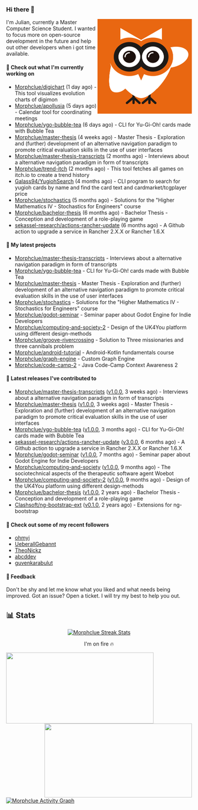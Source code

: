 ### Hi there 👋


<img align="right" src="https://github.com/Morphclue/Morphclue/blob/master/assets/animated-logo.gif" alt="Animated Logo" width="256" height="256" />
I'm Julian, currently a Master Computer Science Student. 
I wanted to focus more on open-source development in the future and help out other developers when i got time available.

#### 👷 Check out what I'm currently working on

- [Morphclue/digichart](https://github.com/Morphclue/digichart) (1 day ago) - This tool visualizes evolution charts of digimon
- [Morphclue/apollusia](https://github.com/Morphclue/apollusia) (5 days ago) - Calendar tool for coordinating meetings
- [Morphclue/ygo-bubble-tea](https://github.com/Morphclue/ygo-bubble-tea) (6 days ago) - CLI for Yu-Gi-Oh! cards made with Bubble Tea
- [Morphclue/master-thesis](https://github.com/Morphclue/master-thesis) (4 weeks ago) - Master Thesis - Exploration and (further) development of an alternative navigation paradigm to promote critical evaluation skills in the use of user interfaces
- [Morphclue/master-thesis-transcripts](https://github.com/Morphclue/master-thesis-transcripts) (2 months ago) - Interviews about a alternative navigation paradigm in form of transcripts
- [Morphclue/trend-itch](https://github.com/Morphclue/trend-itch) (2 months ago) - This tool fetches all games on itch.io to create a trend history
- [Galass94/YugiohSearch](https://github.com/Galass94/YugiohSearch) (4 months ago) - CLI program to search for yugioh cards by name and find the card text and cardmarket/tcgplayer price
- [Morphclue/stochastics](https://github.com/Morphclue/stochastics) (5 months ago) - Solutions for the &#34;Higher Mathematics IV - Stochastics for Engineers&#34; course
- [Morphclue/bachelor-thesis](https://github.com/Morphclue/bachelor-thesis) (6 months ago) - Bachelor Thesis - Conception and development of a role-playing game
- [sekassel-research/actions-rancher-update](https://github.com/sekassel-research/actions-rancher-update) (6 months ago) - A Github action to upgrade a service in Rancher 2.X.X or Rancher 1.6.X

#### 🌱 My latest projects

- [Morphclue/master-thesis-transcripts](https://github.com/Morphclue/master-thesis-transcripts) - Interviews about a alternative navigation paradigm in form of transcripts
- [Morphclue/ygo-bubble-tea](https://github.com/Morphclue/ygo-bubble-tea) - CLI for Yu-Gi-Oh! cards made with Bubble Tea
- [Morphclue/master-thesis](https://github.com/Morphclue/master-thesis) - Master Thesis - Exploration and (further) development of an alternative navigation paradigm to promote critical evaluation skills in the use of user interfaces
- [Morphclue/stochastics](https://github.com/Morphclue/stochastics) - Solutions for the &#34;Higher Mathematics IV - Stochastics for Engineers&#34; course
- [Morphclue/godot-seminar](https://github.com/Morphclue/godot-seminar) - Seminar paper about Godot Engine for Indie Developers
- [Morphclue/computing-and-society-2](https://github.com/Morphclue/computing-and-society-2) - Design of the UK4You platform using different design-methods
- [Morphclue/groove-rivercrossing](https://github.com/Morphclue/groove-rivercrossing) - Solution to Three missionaries and three cannibals problem 
- [Morphclue/android-tutorial](https://github.com/Morphclue/android-tutorial) - Android-Kotlin fundamentals course
- [Morphclue/graph-engine](https://github.com/Morphclue/graph-engine) - Custom Graph Engine
- [Morphclue/code-camp-2](https://github.com/Morphclue/code-camp-2) - Java Code-Camp Context Awareness 2

#### 🔭 Latest releases I've contributed to

- [Morphclue/master-thesis-transcripts](https://github.com/Morphclue/master-thesis-transcripts) ([v1.0.0](https://github.com/Morphclue/master-thesis-transcripts/releases/tag/v1.0.0), 3 weeks ago) - Interviews about a alternative navigation paradigm in form of transcripts
- [Morphclue/master-thesis](https://github.com/Morphclue/master-thesis) ([v1.0.0](https://github.com/Morphclue/master-thesis/releases/tag/v1.0.0), 3 weeks ago) - Master Thesis - Exploration and (further) development of an alternative navigation paradigm to promote critical evaluation skills in the use of user interfaces
- [Morphclue/ygo-bubble-tea](https://github.com/Morphclue/ygo-bubble-tea) ([v1.0.0](https://github.com/Morphclue/ygo-bubble-tea/releases/tag/v1.0.0), 3 months ago) - CLI for Yu-Gi-Oh! cards made with Bubble Tea
- [sekassel-research/actions-rancher-update](https://github.com/sekassel-research/actions-rancher-update) ([v3.0.0](https://github.com/sekassel-research/actions-rancher-update/releases/tag/v3.0.0), 6 months ago) - A Github action to upgrade a service in Rancher 2.X.X or Rancher 1.6.X
- [Morphclue/godot-seminar](https://github.com/Morphclue/godot-seminar) ([v1.0.0](https://github.com/Morphclue/godot-seminar/releases/tag/v1.0.0), 7 months ago) - Seminar paper about Godot Engine for Indie Developers
- [Morphclue/computing-and-society](https://github.com/Morphclue/computing-and-society) ([v1.0.0](https://github.com/Morphclue/computing-and-society/releases/tag/v1.0.0), 9 months ago) - The sociotechnical aspects of the therapeutic software agent Woebot
- [Morphclue/computing-and-society-2](https://github.com/Morphclue/computing-and-society-2) ([v1.0.0](https://github.com/Morphclue/computing-and-society-2/releases/tag/v1.0.0), 9 months ago) - Design of the UK4You platform using different design-methods
- [Morphclue/bachelor-thesis](https://github.com/Morphclue/bachelor-thesis) ([v1.0.0](https://github.com/Morphclue/bachelor-thesis/releases/tag/v1.0.0), 2 years ago) - Bachelor Thesis - Conception and development of a role-playing game
- [Clashsoft/ng-bootstrap-ext](https://github.com/Clashsoft/ng-bootstrap-ext) ([v0.1.0](https://github.com/Clashsoft/ng-bootstrap-ext/releases/tag/v0.1.0), 2 years ago) - Extensions for ng-bootstrap

#### 👯 Check out some of my recent followers

- [ohmyj](https://github.com/ohmyj)
- [UeberallGebannt](https://github.com/UeberallGebannt)
- [TheoNickz](https://github.com/TheoNickz)
- [abcddev](https://github.com/abcddev)
- [guvenkarabulut](https://github.com/guvenkarabulut)

#### 💬 Feedback
Don't be shy and let me know what you liked and what needs being improved. 
Got an issue? Open a ticket. I will try my best to help you out.

## 📊 Stats

<p align="center">
  <a href="https://github.com/DenverCoder1/github-readme-streak-stats">
    <img title="🔥 Streak Stats" alt="Morphclue Streak Stats" src="http://github-readme-streak-stats.herokuapp.com?user=Morphclue&theme=dark"/>
  </a>
  <p align="center">I'm on fire 🔥</p>
</p>


<a href="https://github.com/anuraghazra/github-readme-stats">
  <img align="left" 
  src="https://github-readme-stats.vercel.app/api?username=Morphclue&show_icons=true&theme=dark&count_private=true&icon_color=0075ff&include_all_commits=true&custom_title=Morphclue%27s+GitHub+Stats"
  height="192px" width="400px"/>
</a>
<a href="https://github.com/anuraghazra/github-readme-stats">
  <img align="right" src="https://github-readme-stats.vercel.app/api/wakatime?username=Morphclue&theme=dark&layout=compact&langs_count=10" height="200px" width="400px"/>
</a>



<a href="https://github.com/ashutosh00710/github-readme-activity-graph"><img alt="Morphclue Activity Graph" 
src="https://activity-graph.herokuapp.com/graph?username=Morphclue&bg_color=141414&color=FFFFFF&line=ea8204&point=c3c3c3&hide_border=true" /></a>
